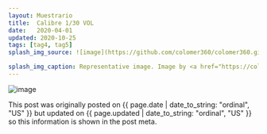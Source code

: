 ```yaml
---
layout: Muestrario 
title:  Calibre 1/30 VOL
date:   2020-04-01
updated: 2020-10-25
tags: [tag4, tag5]
splash_img_source: ![image](https://github.com/colomer360/colomer360.github.io/assets/124215145/0fadfc39-441a-4888-8cef-dcbfd86ad192)

splash_img_caption: Representative image. Image by <a href="https://colomer.mx/wp-content/uploads/2022/03/130_2.jpg">jonbonsilver</a> on Pixabay.
---
```


![image](https://github.com/colomer360/colomer360.github.io/assets/124215145/f329207b-cbd4-4623-9f61-cdf05ffd4e65)


This post was originally posted on {{ page.date | date_to_string: "ordinal", "US" }} but updated on {{ page.updated | date_to_string: "ordinal", "US" }} so this information is shown in the post meta.
